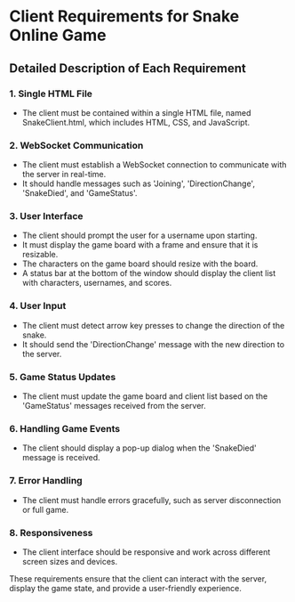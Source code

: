 # Client Requirements for Snake Online Game

## Detailed Description of Each Requirement

### 1. Single HTML File
- The client must be contained within a single HTML file, named SnakeClient.html, which includes HTML, CSS, and JavaScript.

### 2. WebSocket Communication
- The client must establish a WebSocket connection to communicate with the server in real-time.
- It should handle messages such as 'Joining', 'DirectionChange', 'SnakeDied', and 'GameStatus'.

### 3. User Interface
- The client should prompt the user for a username upon starting.
- It must display the game board with a frame and ensure that it is resizable.
- The characters on the game board should resize with the board.
- A status bar at the bottom of the window should display the client list with characters, usernames, and scores.

### 4. User Input
- The client must detect arrow key presses to change the direction of the snake.
- It should send the 'DirectionChange' message with the new direction to the server.

### 5. Game Status Updates
- The client must update the game board and client list based on the 'GameStatus' messages received from the server.

### 6. Handling Game Events
- The client should display a pop-up dialog when the 'SnakeDied' message is received.

### 7. Error Handling
- The client must handle errors gracefully, such as server disconnection or full game.

### 8. Responsiveness
- The client interface should be responsive and work across different screen sizes and devices.

These requirements ensure that the client can interact with the server, display the game state, and provide a user-friendly experience.